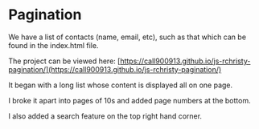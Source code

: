 # Pagination

We have a list of contacts (name, email, etc), such as that which can be found in the index.html file.

The project can be viewed here:
[https://call900913.github.io/js-rchristy-pagination/](https://call900913.github.io/js-rchristy-pagination/)

It began with a long list whose content is displayed all on one page.

I broke it apart into pages of 10s and added page numbers at the bottom.

I also added a search feature on the top right hand corner.
